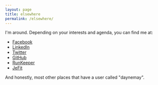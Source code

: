 ```yaml
---
layout: page
title: elsewhere
permalink: /elsewhere/
---
```


I'm around. Depending on your interests and agenda, you can find me at:

* [Facebook](https://facebook.com/daynemay)
* [LinkedIn](https://linkedin.com/daynemay) 
* [Twitter](https://twitter.com/daynemay)
* [GitHub](https://github.com/daynemay)
* [RunKeeper](http://runkeeper.com/user/daynemay)
* [JeFit](http://www.jefit.com/376198)

And honestly, most other places that have a user called "daynemay".
